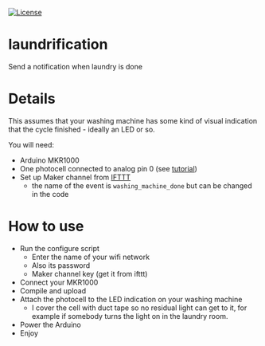 [![License](http://img.shields.io/:license-mit-blue.svg?style=flat-square)](https://andrsd.mit-license.org/)

# laundrification

Send a notification when laundry is done

# Details

This assumes that your washing machine has some kind of visual indication that the cycle finished - ideally an LED or so.

You will need:

* Arduino MKR1000
* One photocell connected to analog pin 0 (see [tutorial](https://learn.adafruit.com/photocells))
* Set up Maker channel from [IFTTT](https://ifttt.com/)
  - the name of the event is `washing_machine_done` but can be changed in the code

# How to use

* Run the configure script
  - Enter the name of your wifi network
  - Also its password
  - Maker channel key (get it from ifttt)
* Connect your MKR1000
* Compile and upload
* Attach the photocell to the LED indication on your washing machine
  - I cover the cell with duct tape so no residual light can get to it, for example if somebody turns the light on in the laundry room.
* Power the Arduino
* Enjoy
